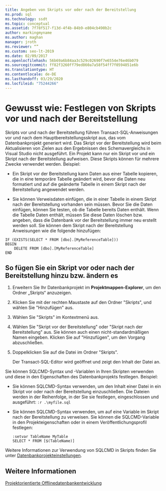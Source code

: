```yaml
---
title: Angeben von Skripts vor oder nach der Bereitstellung
ms.prod: sql
ms.technology: ssdt
ms.topic: conceptual
ms.assetid: 7f78f517-f13d-4f4b-84b9-e804cb490b2c
author: markingmyname
ms.author: maghan
manager: jroth
ms.reviewer: “”
ms.custom: seo-lt-2019
ms.date: 02/09/2017
ms.openlocfilehash: 56b69a6b84aa3c529c02690f7e6554e76e46b079
ms.sourcegitcommit: ff82f3260ff79ed860a7a58f54ff7f0594851e6b
ms.translationtype: HT
ms.contentlocale: de-DE
ms.lasthandoff: 03/29/2020
ms.locfileid: "75244266"
---
```

# <a name="how-to-specify-predeployment-or-postdeployment-scripts"></a>Gewusst wie: Festlegen von Skripts vor und nach der Bereitstellung

Skripts vor und nach der Bereitstellung führen Transact\-SQL-Anweisungen vor und nach dem Hauptbereitstellungsskript aus, das vom Datenbankprojekt generiert wird. Das Skript vor der Bereitstellung wird beim Aktualisieren von Zielen aus den Ergebnissen des Schemavergleichs in Visual Studio nicht ausgeführt. Ein Projekt kann nur ein Skript vor und ein Skript nach der Bereitstellung aufweisen. Diese Skripts können für mehrere Zwecke verwendet werden. Beispiel:  
  
-   Ein Skript vor der Bereitstellung kann Daten aus einer Tabelle kopieren, die in eine temporäre Tabelle geändert wird, bevor die Daten neu formatiert und auf die geänderte Tabelle in einem Skript nach der Bereitstellung angewendet werden.  
  
-   Sie können Verweisdaten einfügen, die in einer Tabelle in einem Skript nach der Bereitstellung vorhanden sein müssen. Bevor Sie die Daten einfügen, können Sie testen, ob die Tabelle bereits Daten enthält. Wenn die Tabelle Daten enthält, müssen Sie diese Daten löschen bzw. angeben, dass die Datenbank vor der Bereitstellung immer neu erstellt werden soll. Sie können dem Skript nach der Bereitstellung Anweisungen wie die folgende hinzufügen:  
  
```  
IF (EXISTS(SELECT * FROM [dbo].[MyReferenceTable]))  
BEGIN  
    DELETE FROM [dbo].[MyReferenceTable]  
END  
```  

## <a name="to-add-and-modify-a-pre--or-post-deployment-script"></a>So fügen Sie ein Skript vor oder nach der Bereitstellung hinzu bzw. ändern es  
  
1.  Erweitern Sie Ihr Datenbankprojekt im **Projektmappen-Explorer**, um den Ordner „Skripts“ anzuzeigen.  
  
2.  Klicken Sie mit der rechten Maustaste auf den Ordner "Skripts", und wählen Sie "Hinzufügen" aus.  
  
3.  Wählen Sie "Skripts" im Kontextmenü aus.  
  
4.  Wählen Sie "Skript vor der Bereitstellung" oder "Skript nach der Bereitstellung" aus. Sie können auch einen nicht-standardmäßigen Namen eingeben. Klicken Sie auf "Hinzufügen", um den Vorgang abzuschließen.  
  
5.  Doppelklicken Sie auf die Datei im Ordner "Skripts".  
  
    Der Transact\-SQL-Editor wird geöffnet und zeigt den Inhalt der Datei an.  
  
Sie können SQLCMD-Syntax und -Variablen in Ihren Skripten verwenden und diese in den Eigenschaften des Datenbankprojekts festlegen. Beispiel:  
  
-   Sie können SQLCMD-Syntax verwenden, um den Inhalt einer Datei in ein Skript vor oder nach der Bereitstellung einzuschließen. Die Dateien werden in der Reihenfolge, in der Sie sie festlegen, eingeschlossen und ausgeführt: `:r .\myfile.sql`  
  
-   Sie können SQLCMD-Syntax verwenden, um auf eine Variable im Skript nach der Bereitstellung zu verweisen. Sie können die SQLCMD-Variable in den Projekteigenschaften oder in einem Veröffentlichungsprofil festlegen:  
  
    ```  
    :setvar TableName MyTable  
    SELECT * FROM [$(TableName)]  
    ```  
  
Weitere Informationen zur Verwendung von SQLCMD in Skripts finden Sie unter [Datenbankprojekteinstellungen](../ssdt/database-project-settings.md).  
  
## <a name="see-also"></a>Weitere Informationen  
[Projektorientierte Offlinedatenbankentwicklung](../ssdt/project-oriented-offline-database-development.md)  
  
